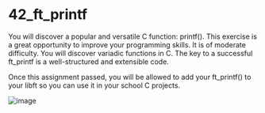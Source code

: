 # 42_ft_printf

You will discover a popular and versatile C function: printf(). This exercise is a great
opportunity to improve your programming skills. It is of moderate difficulty.
You will discover variadic functions in C.
The key to a successful ft_printf is a well-structured and extensible code.

Once this assignment passed, you will be allowed to add your
ft_printf() to your libft so you can use it in your school C
projects.

![image](https://github.com/gfantonib/42_ft_printf/assets/133974680/91038928-6145-414d-8887-789f331bf26b)

